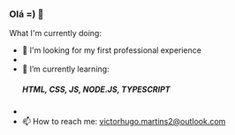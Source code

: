 ### Olá =) 👋

<!--
**nVictorHugo/nVictorHugo** is a ✨ _special_ ✨ repository because its `README.md` (this file) appears on your GitHub profile.
-->
What I'm currently doing:

- 🔭 I'm looking for my first professional experience
- 
- 🌱 I’m currently learning: <h5>HTML, CSS, JS, NODE.JS, TYPESCRIPT</h5>
- 
- 📫 How to reach me: <a>victorhugo.martins2@outlook.com</a>
